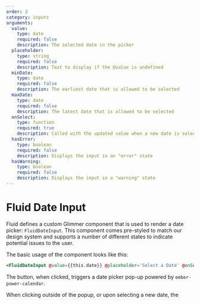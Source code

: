 ```yaml
---
order: 3
category: inputs
arguments:
  value:
    type: date
    required: false
    description: The selected date in the picker
  placeholder:
    type: string
    required: false
    description: Text to display if the @value is undefined
  minDate:
    type: date
    required: false
    description: The earliest date that is allowed to be selected
  maxDate:
    type: date
    required: false
    description: The latest date that is allowed to be selected
  onSelect:
    type: function
    required: true
    description: Called with the updated value when a new date is selected
  hasError:
    type: boolean
    required: false
    description: Displays the input in an "error" state
  hasWarning:
    type: boolean
    required: false
    description: Displays the input in a "warning" state
---
```


# Fluid Date Input

Fluid defines a custom Glimmer component that is used to render a date picker: `FluidDateInput`. This component comes pre-styled to match our design system and supports a number of different states to indicate potential issues to the user.

The basic usage of the component looks like this:

```hbs preview-template
<FluidDateInput @value={{this.date}} @placeholder='Select a Date' @onSelect={{set this 'date'}} />
```

The button, when clicked, triggers a date picker pop-up powered by `ember-power-calendar`.

When clicking outside of the popup, or upon selecting a new date, the
